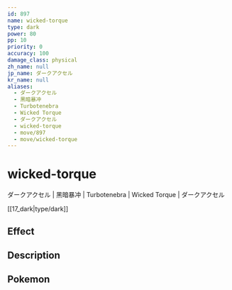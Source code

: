 ```yaml
---
id: 897
name: wicked-torque
type: dark
power: 80
pp: 10
priority: 0
accuracy: 100
damage_class: physical
zh_name: null
jp_name: ダークアクセル
kr_name: null
aliases:
  - ダークアクセル
  - 黑暗暴冲
  - Turbotenebra
  - Wicked Torque
  - ダークアクセル
  - wicked-torque
  - move/897
  - move/wicked-torque
---
```

# wicked-torque
    
ダークアクセル | 黑暗暴冲 | Turbotenebra | Wicked Torque | ダークアクセル

[[17_dark|type/dark]]

## Effect



## Description



## Pokemon



